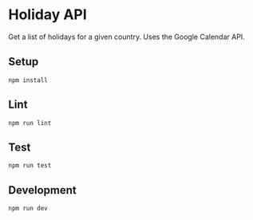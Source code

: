 # Holiday API

Get a list of holidays for a given country. Uses the Google Calendar API.

## Setup

```
npm install
```

## Lint

```
npm run lint
```

## Test

```
npm run test
```

## Development

```
npm run dev
```
